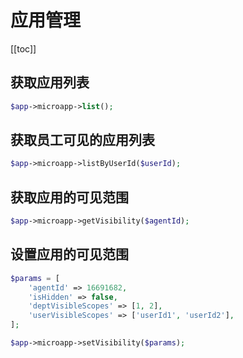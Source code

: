 # 应用管理

[[toc]]

## 获取应用列表

```php
$app->microapp->list();
```

## 获取员工可见的应用列表

```php
$app->microapp->listByUserId($userId);
```

## 获取应用的可见范围

```php
$app->microapp->getVisibility($agentId);
```

## 设置应用的可见范围

```php
$params = [
    'agentId' => 16691682,
    'isHidden' => false,
    'deptVisibleScopes' => [1, 2],
    'userVisibleScopes' => ['userId1', 'userId2'],
];

$app->microapp->setVisibility($params);
```
